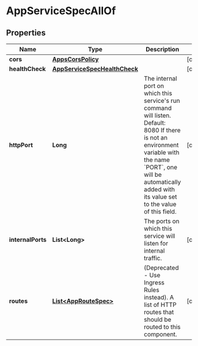 

# AppServiceSpecAllOf


## Properties

| Name | Type | Description | Notes |
|------------ | ------------- | ------------- | -------------|
|**cors** | [**AppsCorsPolicy**](AppsCorsPolicy.md) |  |  [optional] |
|**healthCheck** | [**AppServiceSpecHealthCheck**](AppServiceSpecHealthCheck.md) |  |  [optional] |
|**httpPort** | **Long** | The internal port on which this service&#39;s run command will listen. Default: 8080 If there is not an environment variable with the name &#x60;PORT&#x60;, one will be automatically added with its value set to the value of this field. |  [optional] |
|**internalPorts** | **List&lt;Long&gt;** | The ports on which this service will listen for internal traffic. |  [optional] |
|**routes** | [**List&lt;AppRouteSpec&gt;**](AppRouteSpec.md) | (Deprecated - Use Ingress Rules instead). A list of HTTP routes that should be routed to this component. |  [optional] |



